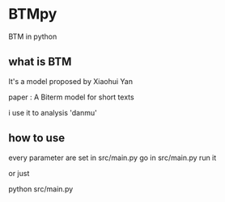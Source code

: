 # BTMpy
BTM in python

## what is BTM

It's a model proposed by Xiaohui Yan

paper : A Biterm model for short texts

i use it to analysis 'danmu'

## how to use

  every parameter are set in src/main.py
  go in src/main.py
  run it
  
  or just
  
  python src/main.py
